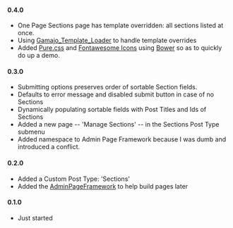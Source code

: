 #### 0.4.0
* One Page Sections page has template overridden: all sections listed at once.
* Using [Gamajo_Template_Loader](https://github.com/GaryJones/Gamajo-Template-Loader) to handle template overrides
* Added [Pure.css](http://purecss.io/) and [Fontawesome Icons](https://github.com/FortAwesome/Font-Awesome) using [Bower](http://bower.io/) so as to quickly do up a demo.

#### 0.3.0
* Submitting options preserves order of sortable Section fields.
* Defaults to error message and disabled submit button in case of no Sections 
* Dynamically populating sortable fields with Post Titles and Ids of Sections 
* Added a new page -- 'Manage Sections' -- in the Sections Post Type submenu  
* Added namespace to Admin Page Framework because I was dumb and introduced a conflict.

#### 0.2.0
* Added a Custom Post Type: 'Sections'
* Added the [AdminPageFramework](https://wordpress.org/plugins/admin-page-framework/) to help build pages later

#### 0.1.0
* Just started
